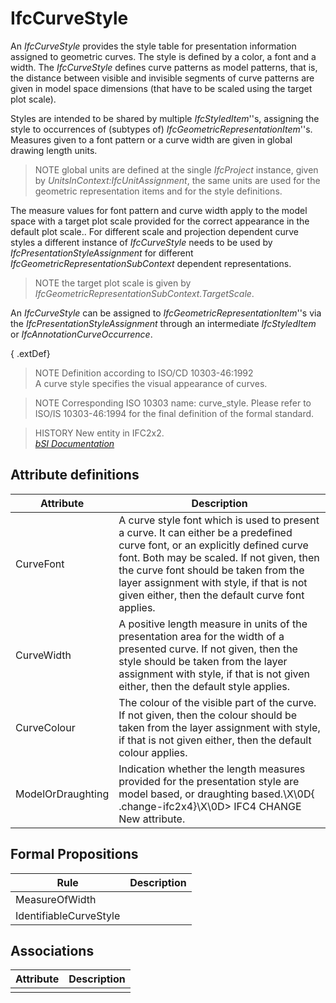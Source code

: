 IfcCurveStyle
=============
An _IfcCurveStyle_ provides the style table for presentation information
assigned to geometric curves. The style is defined by a color, a font and a
width. The _IfcCurveStyle_ defines curve patterns as model patterns, that is,
the distance between visible and invisible segments of curve patterns are
given in model space dimensions (that have to be scaled using the target plot
scale).  
  
Styles are intended to be shared by multiple _IfcStyledItem_''s, assigning the
style to occurrences of (subtypes of) _IfcGeometricRepresentationItem_''s.
Measures given to a font pattern or a curve width are given in global drawing
length units.  
  
> NOTE  global units are defined at the single _IfcProject_ instance, given by
> _UnitsInContext:IfcUnitAssignment_, the same units are used for the
> geometric representation items and for the style definitions.  
  
The measure values for font pattern and curve width apply to the model space
with a target plot scale provided for the correct appearance in the default
plot scale.. For different scale and projection dependent curve styles a
different instance of _IfcCurveStyle_ needs to be used by
_IfcPresentationStyleAssignment_ for different
_IfcGeometricRepresentationSubContext_ dependent representations.  
  
> NOTE  the target plot scale is given by
> _IfcGeometricRepresentationSubContext.TargetScale_.  
  
An _IfcCurveStyle_ can be assigned to _IfcGeometricRepresentationItem_''s via
the _IfcPresentationStyleAssignment_ through an intermediate _IfcStyledItem_
or _IfcAnnotationCurveOccurrence_.  
  
{ .extDef}  
> NOTE  Definition according to ISO/CD 10303-46:1992  
> A curve style specifies the visual appearance of curves.  
  
> NOTE  Corresponding ISO 10303 name: curve_style. Please refer to ISO/IS
> 10303-46:1994 for the final definition of the formal standard.  
  
> HISTORY  New entity in IFC2x2.  
[ _bSI
Documentation_](https://standards.buildingsmart.org/IFC/DEV/IFC4_2/FINAL/HTML/schema/ifcpresentationappearanceresource/lexical/ifccurvestyle.htm)


Attribute definitions
---------------------
| Attribute         | Description                                                                                                                                                                                                                                                                                                       |
|-------------------|-------------------------------------------------------------------------------------------------------------------------------------------------------------------------------------------------------------------------------------------------------------------------------------------------------------------|
| CurveFont         | A curve style font which is used to present a curve. It can either be a predefined curve font, or an explicitly defined curve font. Both may be scaled. If not given, then the curve font should be taken from the layer assignment with style, if that is not given either, then the default curve font applies. |
| CurveWidth        | A positive length measure in units of the presentation area for the width of a presented curve. If not given, then the style should be taken from the layer assignment with style, if that is not given either, then the default style applies.                                                                   |
| CurveColour       | The colour of the visible part of the curve. If not given, then the colour should be taken from the layer assignment with style, if that is not given either, then the default colour applies.                                                                                                                    |
| ModelOrDraughting | Indication whether the length measures provided for the presentation style are model based, or draughting based.\X\0D{ .change-ifc2x4}\X\0D> IFC4 CHANGE  New attribute.                                                                                                                                          |

Formal Propositions
-------------------
| Rule                   | Description   |
|------------------------|---------------|
| MeasureOfWidth         |               |
| IdentifiableCurveStyle |               |

Associations
------------
| Attribute   | Description   |
|-------------|---------------|
|             |               |

